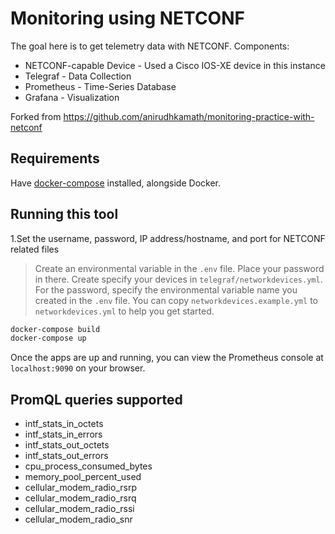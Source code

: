 # Monitoring using NETCONF

The goal here is to get telemetry data with NETCONF.
Components:
- NETCONF-capable Device - Used a Cisco IOS-XE device in this instance
- Telegraf - Data Collection
- Prometheus - Time-Series Database
- Grafana - Visualization

Forked from https://github.com/anirudhkamath/monitoring-practice-with-netconf

## Requirements

Have [docker-compose](https://docs.docker.com/compose/install/) installed, alongside Docker.

## Running this tool

1.Set the username, password, IP address/hostname, and port for NETCONF related files
> Create an environmental variable in the `.env` file. Place your password in there.
> Create specify your devices in `telegraf/networkdevices.yml`. For the password, specify the environmental variable name you created in the `.env` file.
> You can copy `networkdevices.example.yml` to `networkdevices.yml` to help you get started.


```bash
docker-compose build
docker-compose up
```


Once the apps are up and running, you can view the Prometheus console at `localhost:9090` on your browser.

## PromQL queries supported

- intf_stats_in_octets
- intf_stats_in_errors
- intf_stats_out_octets
- intf_stats_out_errors
- cpu_process_consumed_bytes
- memory_pool_percent_used
- cellular_modem_radio_rsrp
- cellular_modem_radio_rsrq
- cellular_modem_radio_rssi
- cellular_modem_radio_snr
